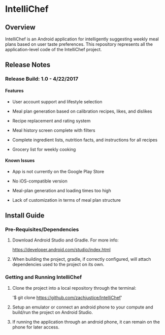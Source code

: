 IntelliChef
===========================================

<h2>Overview</h2>
IntelliChef is an Android application for intelligently suggesting weekly meal plans based on user taste preferences.
This repository represents all the application-level code of the IntelliChef project.

<h2>Release Notes</h2>

<h3>Release Build: 1.0 - 4/22/2017</h3>

<h4>Features</h4>  

* User account support and lifestyle selection  

* Meal plan generation based on calibration recipes, likes, and dislikes  

* Recipe replacement and rating system  

* Meal history screen complete with filters  

* Complete ingredient lists, nutrition facts, and instructions for all recipes  

* Grocery list for weekly cooking

<h4> Known Issues</h4>  

* App is not currently on the Google Play Store  

* No iOS-compatible version  

* Meal-plan generation and loading times too high  

* Lack of customization in terms of meal plan structure  

<h2>Install Guide</h2>

<h3>Pre-Requisites/Dependencies</h3>  

1. Download Android Studio and Gradle. For more info:  

    https://developer.android.com/studio/index.html
      
2. When building the project, gradle, if correctly configured, will attach dependencies used to the project on its own.  

<h3> Getting and Running IntelliChef</h3>  

1. Clone the project into a local repository through the terminal:  

    '$ git clone https://github.com/zachjustice/IntelliChef'  
  
2. Setup an emulator or connect an android phone to your compute and build/run the project on Android Studio.  

3. If running the application through an android phone, it can remain on the phone for later access.
